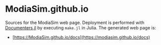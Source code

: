 # ModiaSim.github.io

Sources for the ModiaSim web page. Deployment is performed with 
[Documenters.jl](https://github.com/JuliaDocs/Documenter.jl) by
executing `make.jl` in Julia. The generated web page is:

- [https://ModiaSim.github.io/docs](https://modiasim.github.io/docs)

